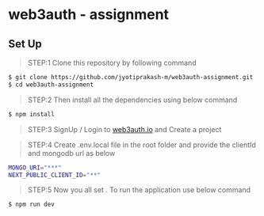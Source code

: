# web3auth - assignment


## Set Up

> STEP:1 Clone this repository by following command

```sh
$ git clone https://github.com/jyotiprakash-m/web3auth-assignment.git
$ cd web3auth-assignment
```
> STEP:2 Then install all the dependencies using below command

```sh
$ npm install 

```
> STEP:3 SignUp / Login to [web3auth.io](https://dashboard.web3auth.io/) and Create a project

> STEP:4 Create .env.local file in the root folder and provide the clientId and mongodb url as below

```sh
MONGO_URI="***"
NEXT_PUBLIC_CLIENT_ID="**"

```

> STEP:5 Now you all set . To run the application use below command

```sh
$ npm run dev

```